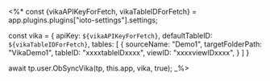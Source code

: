<%*
const {vikaAPIKeyForFetch, vikaTableIDForFetch} = app.plugins.plugins["ioto-settings"].settings;

const vika = {
	apiKey: `${vikaAPIKeyForFetch}`,
	defaultTableID: `${vikaTableIDForFetch}`,
	tables: [
		{
			sourceName: "Demo1",
			targetFolderPath: "VikaDemo1",
			tableID: "xxxxtableIDxxxx",
			viewID: "xxxxviewIDxxxx",
		}
	]
}

await tp.user.ObSyncVika(tp, this.app, vika, true);
_%>